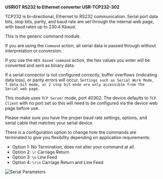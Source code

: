 **USRIOT RS232 to Ethernet converter USR-TCP232-302**

TCP232 is bi-directional, Ethernet to RS232 communication. Serial port data bits, stop bits, parity, and baud rate are set through the internal web page, with baud rates up to 230.4 Kbaud.

This is the generic command module.

If you are using the `Command` action, all serial data is passed through without interpretation or conversion.

If you use the `HEX based command` action, the hex values you enter will be converted and sent as binary data.

If a serial connector is not configured correctly, buffer overflows (indicating data loss), or parity errors will occur. `Settings such as Serial Work Mode, 7 data bit mode, or 2 stop bit mode are only accessible from the Serial web page.`

This module uses `TCP Server` mode, port 40302. The device defaults to `TCP Client` with no port set so this will need to be configured via the device web page before use.

Please make sure you have the proper baud rate settings, options, and serial cable that matches your serial device.

There is a configuration option to change how the commands are terminated to give you flexibility depending on application requirements:

  * Option 1: No Termination, does not alter your command at all.
  * Option 2: `\r` Carriage Return
  * Option 3: `\n` Line Feed
  * Option 4: `\r\n` Carriage Return and Line Feed

![Serial Parameters](images/serial.jpg?raw=true "serial parameters")
